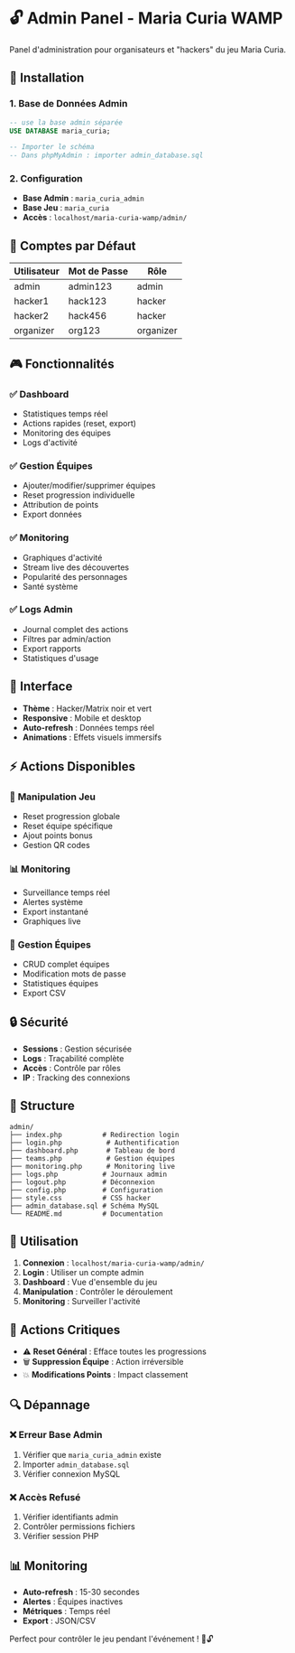 # 🔓 Admin Panel - Maria Curia WAMP

Panel d'administration pour organisateurs et "hackers" du jeu Maria Curia.

## 🚀 Installation

### 1. Base de Données Admin
```sql
-- use la base admin séparée
USE DATABASE maria_curia;

-- Importer le schéma
-- Dans phpMyAdmin : importer admin_database.sql
```

### 2. Configuration
- **Base Admin** : `maria_curia_admin`
- **Base Jeu** : `maria_curia`
- **Accès** : `localhost/maria-curia-wamp/admin/`

## 👤 Comptes par Défaut

| Utilisateur | Mot de Passe | Rôle |
|-------------|--------------|------|
| admin | admin123 | admin |
| hacker1 | hack123 | hacker |
| hacker2 | hack456 | hacker |
| organizer | org123 | organizer |

## 🎮 Fonctionnalités

### ✅ **Dashboard**
- Statistiques temps réel
- Actions rapides (reset, export)
- Monitoring des équipes
- Logs d'activité

### ✅ **Gestion Équipes**
- Ajouter/modifier/supprimer équipes
- Reset progression individuelle
- Attribution de points
- Export données

### ✅ **Monitoring**
- Graphiques d'activité
- Stream live des découvertes
- Popularité des personnages
- Santé système

### ✅ **Logs Admin**
- Journal complet des actions
- Filtres par admin/action
- Export rapports
- Statistiques d'usage

## 🎨 Interface

- **Thème** : Hacker/Matrix noir et vert
- **Responsive** : Mobile et desktop
- **Auto-refresh** : Données temps réel
- **Animations** : Effets visuels immersifs

## ⚡ Actions Disponibles

### 🔧 **Manipulation Jeu**
- Reset progression globale
- Reset équipe spécifique
- Ajout points bonus
- Gestion QR codes

### 📊 **Monitoring**
- Surveillance temps réel
- Alertes système
- Export instantané
- Graphiques live

### 👥 **Gestion Équipes**
- CRUD complet équipes
- Modification mots de passe
- Statistiques équipes
- Export CSV

## 🔒 Sécurité

- **Sessions** : Gestion sécurisée
- **Logs** : Traçabilité complète
- **Accès** : Contrôle par rôles
- **IP** : Tracking des connexions

## 📁 Structure

```
admin/
├── index.php          # Redirection login
├── login.php           # Authentification
├── dashboard.php       # Tableau de bord
├── teams.php           # Gestion équipes
├── monitoring.php      # Monitoring live
├── logs.php           # Journaux admin
├── logout.php         # Déconnexion
├── config.php         # Configuration
├── style.css          # CSS hacker
├── admin_database.sql # Schéma MySQL
└── README.md          # Documentation
```

## 🎯 Utilisation

1. **Connexion** : `localhost/maria-curia-wamp/admin/`
2. **Login** : Utiliser un compte admin
3. **Dashboard** : Vue d'ensemble du jeu
4. **Manipulation** : Contrôler le déroulement
5. **Monitoring** : Surveiller l'activité

## 🚨 Actions Critiques

- ⚠️ **Reset Général** : Efface toutes les progressions
- 🗑️ **Suppression Équipe** : Action irréversible
- 💥 **Modifications Points** : Impact classement

## 🔍 Dépannage

### ❌ Erreur Base Admin
1. Vérifier que `maria_curia_admin` existe
2. Importer `admin_database.sql`
3. Vérifier connexion MySQL

### ❌ Accès Refusé
1. Vérifier identifiants admin
2. Contrôler permissions fichiers
3. Vérifier session PHP

## 📊 Monitoring

- **Auto-refresh** : 15-30 secondes
- **Alertes** : Équipes inactives
- **Métriques** : Temps réel
- **Export** : JSON/CSV

Perfect pour contrôler le jeu pendant l'événement ! 🎪🔓
